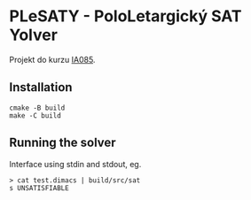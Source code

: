 # PLeSATY - PoloLetargický SAT Yolver

Projekt do kurzu [IA085](https://is.muni.cz/auth/predmet/fi/jaro2024/IA085).

## Installation

```
cmake -B build
make -C build
```

## Running the solver

Interface using stdin and stdout, eg.

```
> cat test.dimacs | build/src/sat
s UNSATISFIABLE
```
